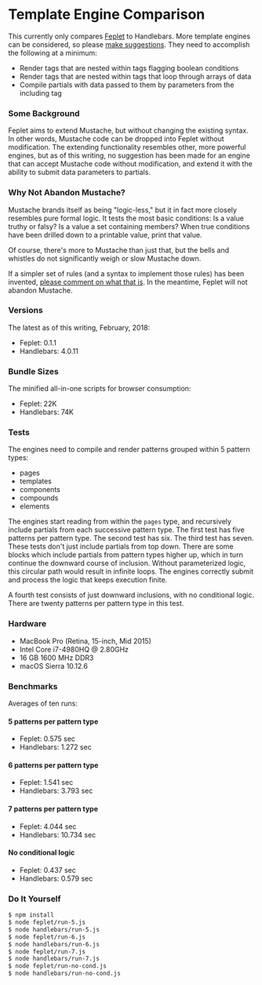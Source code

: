 # Template Engine Comparison

This currently only compares 
<a href="https://github.com/electric-eloquence/feplet#readme" target="_blank">Feplet</a> 
to Handlebars. More template engines can be considered, so please 
<a href="https://github.com/electric-eloquence/template-engine-comparison/issues" target="_blank">make suggestions</a>. 
They need to accomplish the following at a minimum:

* Render tags that are nested within tags flagging boolean conditions
* Render tags that are nested within tags that loop through arrays of data
* Compile partials with data passed to them by parameters from the including tag

### Some Background

Feplet aims to extend Mustache, but without changing the existing syntax. 
In other words, Mustache code can be dropped into Feplet without modification. 
The extending functionality resembles other, more powerful engines, but as of 
this writing, no suggestion has been made for an engine that can accept 
Mustache code without modification, and extend it with the ability to submit 
data parameters to partials.

### Why Not Abandon Mustache?

Mustache brands itself as being "logic-less," but it in fact more closely 
resembles pure formal logic. It tests the most basic conditions: Is a value 
truthy or falsy? Is a value a set containing members? When true conditions have 
been drilled down to a printable value, print that value.

Of course, there's more to Mustache than just that, but the bells and whistles 
do not significantly weigh or slow Mustache down.

If a simpler set of rules (and a syntax to implement those rules) has been 
invented, 
<a href="https://github.com/electric-eloquence/template-engine-comparison/issues" target="_blank"> 
please comment on what that is</a>. 
In the meantime, Feplet will not abandon Mustache.

### Versions

The latest as of this writing, February, 2018:

* Feplet: 0.1.1
* Handlebars: 4.0.11

### Bundle Sizes

The minified all-in-one scripts for browser consumption:

* Feplet: 22K
* Handlebars: 74K

### Tests

The engines need to compile and render patterns grouped within 5 pattern types:

* pages
* templates
* components
* compounds
* elements

The engines start reading from within the `pages` type, and recursively include 
partials from each successive pattern type. The first test has five patterns per 
pattern type. The second test has six. The third test has seven. These tests 
don't just include partials from top down. There are some blocks which include 
partials from pattern types higher up, which in turn continue the downward 
course of inclusion. Without parameterized logic, this circular path would 
result in infinite loops. The engines correctly submit and process the logic 
that keeps execution finite.

A fourth test consists of just downward inclusions, with no conditional logic. 
There are twenty patterns per pattern type in this test.

### Hardware

* MacBook Pro (Retina, 15-inch, Mid 2015)
* Intel Core i7-4980HQ @ 2.80GHz
* 16 GB 1600 MHz DDR3
* macOS Sierra 10.12.6

### Benchmarks

Averages of ten runs:

#### 5 patterns per pattern type

* Feplet: 0.575 sec
* Handlebars: 1.272 sec

#### 6 patterns per pattern type

* Feplet: 1.541 sec
* Handlebars: 3.793 sec

#### 7 patterns per pattern type

* Feplet: 4.044 sec
* Handlebars: 10.734 sec

#### No conditional logic

* Feplet: 0.437 sec
* Handlebars: 0.579 sec

### Do It Yourself

```bash
$ npm install
$ node feplet/run-5.js
$ node handlebars/run-5.js
$ node feplet/run-6.js
$ node handlebars/run-6.js
$ node feplet/run-7.js
$ node handlebars/run-7.js
$ node feplet/run-no-cond.js
$ node handlebars/run-no-cond.js
```
